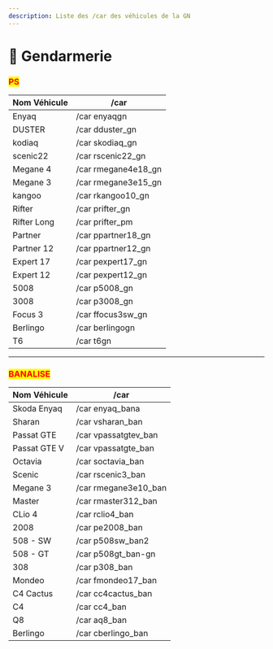 ```yaml
---
description: Liste des /car des véhicules de la GN
---
```


# 👮 Gendarmerie

### <mark style="color:red;">PS</mark>

| Nom Véhicule | /car                 |
| ------------ | -------------------- |
| Enyaq        | /car enyaqgn         |
| DUSTER       | /car dduster\_gn     |
| kodiaq       | /car skodiaq\_gn     |
| scenic22     | /car rscenic22\_gn   |
| Megane 4     | /car rmegane4e18\_gn |
| Megane 3     | /car rmegane3e15\_gn |
| kangoo       | /car rkangoo10\_gn   |
| Rifter       | /car prifter\_gn     |
| Rifter Long  | /car prifter\_pm     |
| Partner      | /car ppartner18\_gn  |
| Partner 12   | /car ppartner12\_gn  |
| Expert 17    | /car pexpert17\_gn   |
| Expert 12    | /car pexpert12\_gn   |
| 5008         | /car p5008\_gn       |
| 3008         | /car p3008\_gn       |
| Focus 3      | /car ffocus3sw\_gn   |
| Berlingo     | /car berlingogn      |
| T6           | /car t6gn            |

***

### <mark style="color:red;">BANALISE</mark>

| Nom Véhicule | /car                  |
| ------------ | --------------------- |
| Skoda Enyaq  | /car enyaq\_bana      |
| Sharan       | /car vsharan\_ban     |
| Passat GTE   | /car vpassatgtev\_ban |
| Passat GTE V | /car vpassatgte\_ban  |
| Octavia      | /car soctavia\_ban    |
| Scenic       | /car rscenic3\_ban    |
| Megane 3     | /car rmegane3e10\_ban |
| Master       | /car rmaster312\_ban  |
| CLio 4       | /car rclio4\_ban      |
| 2008         | /car pe2008\_ban      |
| 508 - SW     | /car p508sw\_ban2     |
| 508 - GT     | /car p508gt\_ban-gn   |
| 308          | /car p308\_ban        |
| Mondeo       | /car fmondeo17\_ban   |
| C4 Cactus    | /car cc4cactus\_ban   |
| C4           | /car cc4\_ban         |
| Q8           | /car aq8\_ban         |
| Berlingo     | /car cberlingo\_ban   |

